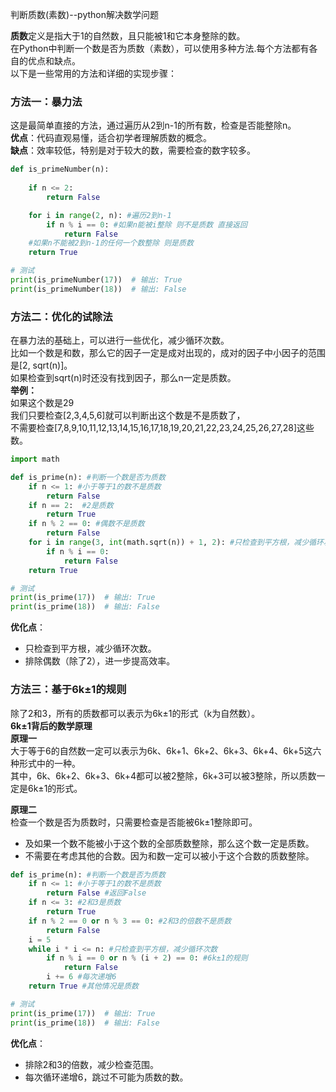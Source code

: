 判断质数(素数)--python解决数学问题

**质数**定义是指大于1的自然数，且只能被1和它本身整除的数。    
在Python中判断一个数是否为质数（素数），可以使用多种方法.每个方法都有各自的优点和缺点。  
以下是一些常用的方法和详细的实现步骤：

### 方法一：暴力法

这是最简单直接的方法，通过遍历从2到n-1的所有数，检查是否能整除n。  
**优点**：代码直观易懂，适合初学者理解质数的概念。  
**缺点**：效率较低，特别是对于较大的数，需要检查的数字较多。

```python
def is_primeNumber(n):
    
    if n <= 2:
        return False

    for i in range(2, n): #遍历2到n-1
        if n % i == 0: #如果n能被i整除 则不是质数 直接返回 
            return False
    #如果n不能被2到n-1的任何一个数整除 则是质数
    return True

# 测试
print(is_primeNumber(17))  # 输出: True
print(is_primeNumber(18))  # 输出: False
```

### 方法二：优化的试除法

在暴力法的基础上，可以进行一些优化，减少循环次数。    
比如一个数是和数，那么它的因子一定是成对出现的，成对的因子中小因子的范围是[2, sqrt(n)]。    
如果检查到sqrt(n)时还没有找到因子，那么n一定是质数。  
**举例：**  
如果这个数是29   
我们只要检查[2,3,4,5,6]就可以判断出这个数是不是质数了，  
不需要检查[7,8,9,10,11,12,13,14,15,16,17,18,19,20,21,22,23,24,25,26,27,28]这些数。

```python
import math

def is_prime(n): #判断一个数是否为质数
    if n <= 1: #小于等于1的数不是质数
        return False
    if n == 2:  #2是质数
        return True
    if n % 2 == 0: #偶数不是质数
        return False
    for i in range(3, int(math.sqrt(n)) + 1, 2): #只检查到平方根，减少循环次数
        if n % i == 0:
            return False
    return True

# 测试
print(is_prime(17))  # 输出: True
print(is_prime(18))  # 输出: False
```

**优化点**：

- 只检查到平方根，减少循环次数。
- 排除偶数（除了2），进一步提高效率。

### 方法三：基于6k±1的规则

除了2和3，所有的质数都可以表示为6k±1的形式（k为自然数）。  
**6k±1背后的数学原理**   
**原理一**  
大于等于6的自然数一定可以表示为6k、6k+1、6k+2、6k+3、6k+4、6k+5这六种形式中的一种。  
其中，6k、6k+2、6k+3、6k+4都可以被2整除，6k+3可以被3整除，所以质数一定是6k±1的形式。  

**原理二**  
检查一个数是否为质数时，只需要检查是否能被6k±1整除即可。  
* 及如果一个数不能被小于这个数的全部质数整除，那么这个数一定是质数。 
* 不需要在考虑其他的合数。因为和数一定可以被小于这个合数的质数整除。

```python
def is_prime(n): #判断一个数是否为质数
    if n <= 1: #小于等于1的数不是质数
        return False #返回False
    if n <= 3: #2和3是质数
        return True
    if n % 2 == 0 or n % 3 == 0: #2和3的倍数不是质数
        return False
    i = 5
    while i * i <= n: #只检查到平方根，减少循环次数
        if n % i == 0 or n % (i + 2) == 0: #6k±1的规则
            return False
        i += 6 #每次递增6
    return True #其他情况是质数

# 测试
print(is_prime(17))  # 输出: True
print(is_prime(18))  # 输出: False
```

**优化点**：

- 排除2和3的倍数，减少检查范围。
- 每次循环递增6，跳过不可能为质数的数。
